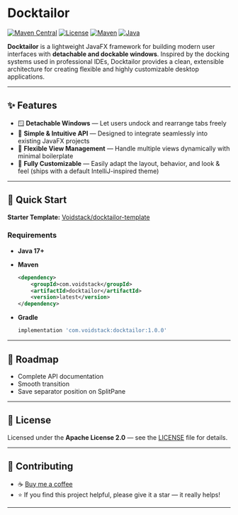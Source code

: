 # Docktailor

[![Maven Central](https://img.shields.io/maven-central/v/com.enosistudio/docktailor.svg)](https://central.sonatype.com/artifact/com.enosistudio/docktailor)
[![License](https://img.shields.io/badge/License-Apache%202.0-blue.svg)](LICENSE)
[![Maven](https://img.shields.io/badge/Maven-3.8.5%2B-orange)](https://maven.apache.org/docs/3.8.5/release-notes.html)
[![Java](https://img.shields.io/badge/Java-17%2B-orange.svg)](https://www.oracle.com/java/)

**Docktailor** is a lightweight JavaFX framework for building modern user interfaces with **detachable and dockable windows**.
Inspired by the docking systems used in professional IDEs, Docktailor provides a clean, extensible architecture for creating flexible and highly customizable desktop applications.

---

## ✨ Features

* 🪟 **Detachable Windows** — Let users undock and rearrange tabs freely
* 🎯 **Simple & Intuitive API** — Designed to integrate seamlessly into existing JavaFX projects
* 🔄 **Flexible View Management** — Handle multiple views dynamically with minimal boilerplate
* 🎨 **Fully Customizable** — Easily adapt the layout, behavior, and look & feel (ships with a default IntelliJ-inspired theme)

---

## 🚀 Quick Start

**Starter Template:** [Voidstack/docktailor-template](https://github.com/Voidstack/docktailor-template)

### Requirements

* **Java 17+**
* **Maven**

  ```xml
  <dependency>
      <groupId>com.voidstack</groupId>
      <artifactId>docktailor</artifactId>
      <version>latest</version>
  </dependency>
  ```
* **Gradle**

  ```gradle
  implementation 'com.voidstack:docktailor:1.0.0'
  ```

---

## 📝 Roadmap

* Complete API documentation
* Smooth transition
* Save separator position on SplitPane

---

## 📄 License

Licensed under the **Apache License 2.0** — see the [LICENSE](LICENSE) file for details.

---

## 🤝 Contributing

* ☕ [Buy me a coffee](https://buymeacoffee.com/enosistudio)
* ⭐ If you find this project helpful, please give it a star — it really helps!

---
